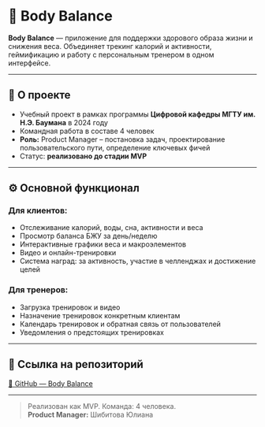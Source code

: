 # 🧘 Body Balance

**Body Balance** — приложение для поддержки здорового образа жизни и снижения веса. Объединяет трекинг калорий и активности, геймификацию и работу с персональным тренером в одном интерфейсе.

---

## 📌 О проекте

- Учебный проект в рамках программы **Цифровой кафедры МГТУ им. Н.Э. Баумана** в 2024 году
- Командная работа в составе 4 человек
- **Роль:** Product Manager – постановка задач, проектирование пользовательского пути, определение ключевых фичей
- Статус: **реализовано до стадии MVP**

---

## ⚙️ Основной функционал

### Для клиентов:
- Отслеживание калорий, воды, сна, активности и веса
- Просмотр баланса БЖУ за день/неделю
- Интерактивные графики веса и макроэлементов
- Видео и онлайн-тренировки
- Система наград: за активность, участие в челленджах и достижение целей

### Для тренеров:
- Загрузка тренировок и видео
- Назначение тренировок конкретным клиентам
- Календарь тренировок и обратная связь от пользователей
- Уведомления о предстоящих тренировках

---


## 🔗 Ссылка на репозиторий

[📂 GitHub — Body Balance](https://github.com/BMSTU-LYGO/Fitness-app.git)

---
> Реализован как MVP.
> Команда: 4 человека.  
> **Product Manager:** Шибитова Юлиана

